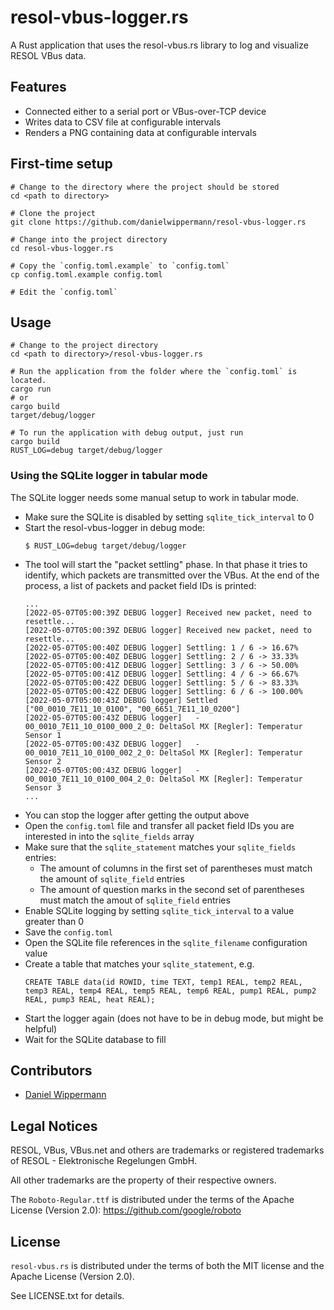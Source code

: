 # resol-vbus-logger.rs

A Rust application that uses the resol-vbus.rs library to log and
visualize RESOL VBus data.


## Features

- Connected either to a serial port or VBus-over-TCP device
- Writes data to CSV file at configurable intervals
- Renders a PNG containing data at configurable intervals


## First-time setup

```
# Change to the directory where the project should be stored
cd <path to directory>

# Clone the project
git clone https://github.com/danielwippermann/resol-vbus-logger.rs

# Change into the project directory
cd resol-vbus-logger.rs

# Copy the `config.toml.example` to `config.toml`
cp config.toml.example config.toml

# Edit the `config.toml`
```


## Usage

```
# Change to the project directory
cd <path to directory>/resol-vbus-logger.rs

# Run the application from the folder where the `config.toml` is located.
cargo run
# or
cargo build
target/debug/logger

# To run the application with debug output, just run
cargo build
RUST_LOG=debug target/debug/logger
```


### Using the SQLite logger in tabular mode

The SQLite logger needs some manual setup to work in tabular mode.

- Make sure the SQLite is disabled by setting `sqlite_tick_interval` to 0
- Start the resol-vbus-logger in debug mode:
    ```
    $ RUST_LOG=debug target/debug/logger
    ```
- The tool will start the "packet settling" phase. In that phase it tries to identify, which packets are transmitted over the VBus. At the end of the process, a list of packets and packet field IDs is printed:
    ```
    ...
    [2022-05-07T05:00:39Z DEBUG logger] Received new packet, need to resettle...
    [2022-05-07T05:00:39Z DEBUG logger] Received new packet, need to resettle...
    [2022-05-07T05:00:40Z DEBUG logger] Settling: 1 / 6 -> 16.67%
    [2022-05-07T05:00:40Z DEBUG logger] Settling: 2 / 6 -> 33.33%
    [2022-05-07T05:00:41Z DEBUG logger] Settling: 3 / 6 -> 50.00%
    [2022-05-07T05:00:41Z DEBUG logger] Settling: 4 / 6 -> 66.67%
    [2022-05-07T05:00:42Z DEBUG logger] Settling: 5 / 6 -> 83.33%
    [2022-05-07T05:00:42Z DEBUG logger] Settling: 6 / 6 -> 100.00%
    [2022-05-07T05:00:43Z DEBUG logger] Settled ["00_0010_7E11_10_0100", "00_6651_7E11_10_0200"]
    [2022-05-07T05:00:43Z DEBUG logger]   - 00_0010_7E11_10_0100_000_2_0: DeltaSol MX [Regler]: Temperatur Sensor 1
    [2022-05-07T05:00:43Z DEBUG logger]   - 00_0010_7E11_10_0100_002_2_0: DeltaSol MX [Regler]: Temperatur Sensor 2
    [2022-05-07T05:00:43Z DEBUG logger]   - 00_0010_7E11_10_0100_004_2_0: DeltaSol MX [Regler]: Temperatur Sensor 3
    ...
    ```
- You can stop the logger after getting the output above
- Open the `config.toml` file and transfer all packet field IDs you are interested in into the `sqlite_fields` array
- Make sure that the `sqlite_statement` matches your `sqlite_fields` entries:
    - The amount of columns in the first set of parentheses must match the amount of `sqlite_field` entries
    - The amount of question marks in the second set of parentheses must match the amout of `sqlite_field` entries
- Enable SQLite logging by setting `sqlite_tick_interval` to a value greater than 0
- Save the `config.toml`
- Open the SQLite file references in the `sqlite_filename` configuration value
- Create a table that matches your `sqlite_statement`, e.g.
    ```
    CREATE TABLE data(id ROWID, time TEXT, temp1 REAL, temp2 REAL, temp3 REAL, temp4 REAL, temp5 REAL, temp6 REAL, pump1 REAL, pump2 REAL, pump3 REAL, heat REAL);
    ```
- Start the logger again (does not have to be in debug mode, but might be helpful)
- Wait for the SQLite database to fill


## Contributors

- [Daniel Wippermann](https://github.com/danielwippermann)


## Legal Notices

RESOL, VBus, VBus.net and others are trademarks or registered trademarks of RESOL - Elektronische Regelungen GmbH.

All other trademarks are the property of their respective owners.

The `Roboto-Regular.ttf` is distributed under the terms of the Apache License (Version 2.0): https://github.com/google/roboto


## License

`resol-vbus.rs` is distributed under the terms of both the MIT license and the
Apache License (Version 2.0).

See LICENSE.txt for details.
